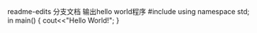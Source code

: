 readme-edits
分支文档
输出hello world程序
#include<iostream>
using namespace std;
in main()
{
cout<<"Hello World!";
} 